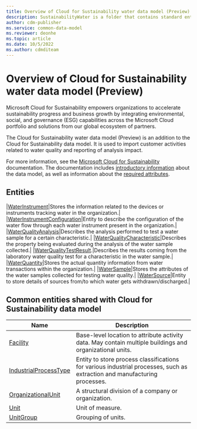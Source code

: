 ```yaml
---
title: Overview of Cloud for Sustainability water data model (Preview) - Common Data Model | Microsoft Docs
description: SustainabilityWater is a folder that contains standard entities related to the Common Data Model.
author: cdm-publisher
ms.service: common-data-model
ms.reviewer: deonhe
ms.topic: article
ms.date: 10/5/2022
ms.author: cdmditeam
---
```


# Overview of Cloud for Sustainability water data model (Preview)

Microsoft Cloud for Sustainability empowers organizations to accelerate sustainability progress and business growth by integrating environmental, social, and governance (ESG) capabilities across the Microsoft Cloud portfolio and solutions from our global ecosystem of partners.

The Cloud for Sustainability water data model (Preview) is an addition to the Cloud for Sustainability data model. It is used to import customer activities related to water quality and reporting of analysis impact.

For more information, see the [Microsoft Cloud for Sustainability](https://go.microsoft.com/fwlink/?linkid=2193512) documentation. The documentation includes [introductory information](https://go.microsoft.com/fwlink/?linkid=2194529) about the data model, as well as information about the [required attributes](https://go.microsoft.com/fwlink/?linkid=2194273).

## Entities

|[WaterInstrument](WaterInstrument.md)|Stores the information related to the devices or instruments tracking water in the organization.|
|[WaterInstrumentConfiguration](WaterInstrumentConfiguration.md)|Entity to describe the configuration of the water flow through each water instrument present in the organization.|
|[WaterQualityAnalysis](WaterQualityAnalysis.md)|Describes the analysis performed to test a water sample for a certain characteristic.|
|[WaterQualityCharacteristic](WaterQualityCharacteristic.md)|Describes the property being evaluated during the analysis of the water sample collected.|
|[WaterQualityTestResult](WaterQualityTestResult.md).|Describes the results coming from the laboratory water quality test for a characteristic in the water sample.|
|[WaterQuantity](WaterQuantity.md)|Stores the actual quantity information from water transactions within the organization.|
|[WaterSample](WaterSample.md)|Stores the attributes of the water samples collected for testing water quality.|
|[WaterSource](WaterSource.md)|Entity to store details of sources from/to which water gets withdrawn/discharged.|

## Common entities shared with Cloud for Sustainability data model

|Name|Description|
|---|---|
|[Facility](Facility.md)|Base-level location to attribute activity data. May contain multiple buildings and organizational units.|
|[IndustrialProcessType](IndustrialProcessType.md)|Entity to store process classifications for various industrial processes, such as extraction and manufacturing processes.|
|[OrganizationalUnit](OrganizationalUnit.md)|A structural division of a company or organization.|
|[Unit](Unit.md)|Unit of measure.|
|[UnitGroup](UnitGroup.md)|Grouping of units.|
